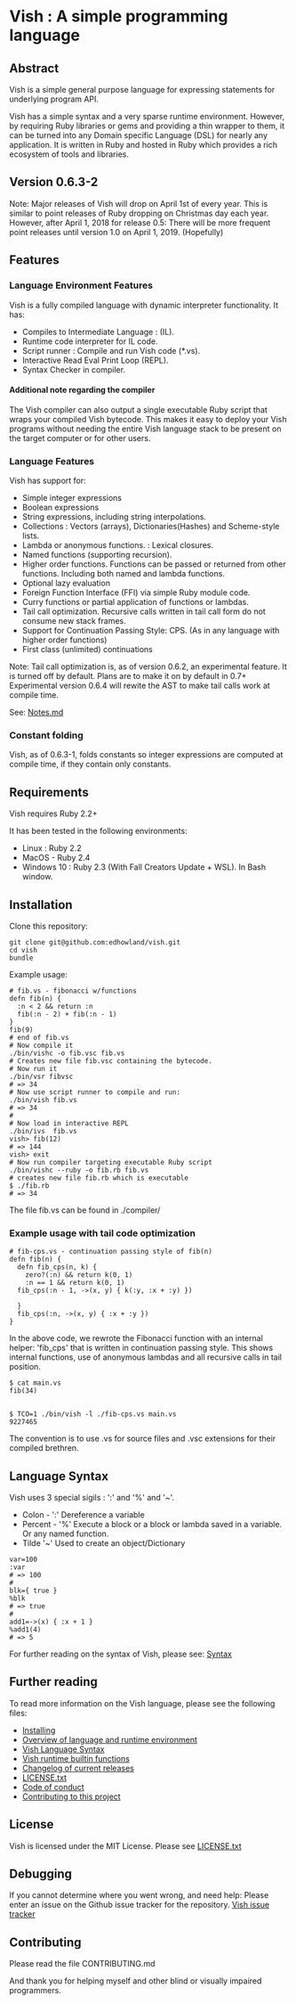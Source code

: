# Vish : A simple programming language

## Abstract

Vish is a simple general purpose language for expressing  statements for underlying
program API.

Vish has a simple syntax and a very sparse runtime environment.
However, by requiring Ruby libraries or gems and providing a thin wrapper
to them, it can be turned into any Domain specific Language (DSL) for nearly any
application. It is written in Ruby and hosted in Ruby which provides a rich
ecosystem of tools and libraries.


## Version 0.6.3-2

Note: Major releases of Vish will drop on April 1st of every year. This is
similar to point releases of Ruby dropping on Christmas day each year.
However, after April 1, 2018 for release 0.5: There will be more frequent
point releases until version 1.0 on April 1, 2019. (Hopefully)

## Features

### Language Environment Features

Vish is a fully compiled language with dynamic interpreter functionality.
It has:

- Compiles to Intermediate Language : (IL).
- Runtime code interpreter for IL code.
- Script runner : Compile and run Vish code (*.vs).
- Interactive Read Eval Print Loop (REPL).
- Syntax Checker in compiler.

#### Additional note regarding the compiler

The Vish compiler can also output a single executable Ruby script that wraps your
compiled Vish bytecode. This makes it easy to deploy your Vish programs
without needing the entire Vish language stack to be present on the target
computer or for other users.

### Language Features

Vish has support for:

- Simple integer expressions
- Boolean expressions
- String expressions, including string interpolations.
- Collections : Vectors (arrays), Dictionaries(Hashes) and Scheme-style lists.
- Lambda or anonymous functions. : Lexical closures.
- Named functions (supporting recursion).
- Higher order functions. Functions can be passed or returned from other functions. Including both named and lambda functions.
- Optional lazy evaluation
- Foreign Function Interface (FFI) via simple Ruby module code.
- Curry functions or partial application of functions or lambdas.
- Tail call optimization. Recursive calls written in tail call form do not consume new stack frames.
- Support for Continuation Passing Style: CPS. (As in any language with higher order functions)
- First class (unlimited) continuations

Note: Tail call optimization is, as of version 0.6.2, an experimental feature.
It is turned off by default. Plans are to make it on by default in 0.7+
Experimental version 0.6.4 will rewite the AST to make tail calls work at compile time.

See: [Notes.md](Notes.md)

### Constant folding

Vish, as of 0.6.3-1, folds constants so integer expressions are computed
at compile time, if they contain only constants.

## Requirements

Vish requires Ruby 2.2+


It has been tested in the following environments:

- Linux : Ruby 2.2
- MacOS - Ruby 2.4
- Windows 10 : Ruby 2.3 (With Fall Creators Update + WSL). In Bash window.

## Installation

Clone this repository:

```
git clone git@github.com:edhowland/vish.git
cd vish
bundle
```

Example usage:

```
# fib.vs - fibonacci w/functions
defn fib(n) { 
  :n < 2 && return :n
  fib(:n - 2) + fib(:n - 1)
}
fib(9)
# end of fib.vs
# Now compile it
./bin/vishc -o fib.vsc fib.vs
# Creates new file fib.vsc containing the bytecode.
# Now run it
./bin/vsr fibvsc
# => 34
# Now use script runner to compile and run:
./bin/vish fib.vs
# => 34
#
# Now load in interactive REPL
./bin/ivs  fib.vs
vish> fib(12)
# => 144
vish> exit
# Now run compiler targeting executable Ruby script
./bin/vishc --ruby -o fib.rb fib.vs
# creates new file fib.rb which is executable
$ ./fib.rb
# => 34
```


The file fib.vs can be found in ./compiler/

### Example usage with tail code optimization

```
# fib-cps.vs - continuation passing style of fib(n)
defn fib(n) {
  defn fib_cps(n, k) {
    zero?(:n) && return k(0, 1)
    :n == 1 && return k(0, 1)
  fib_cps(:n - 1, ->(x, y) { k(:y, :x + :y) })

  }
  fib_cps(:n, ->(x, y) { :x + :y })
}
```

In the above code, we rewrote the Fibonacci function with an internal helper:
'fib_cps' that is written in continuation passing style. This shows internal
functions, use of anonymous lambdas and all recursive calls in tail position.

```
$ cat main.vs
fib(34)


$ TCO=1 ./bin/vish -l ./fib-cps.vs main.vs 
9227465
```


The convention is to use .vs for source files and .vsc extensions for their
compiled brethren.

## Language Syntax

Vish uses 3 special sigils : ':' and '%' and '~'.

- Colon - ':'  Dereference a variable
- Percent - '%' Execute a block or a block or lambda saved in a variable. Or any named function.
- Tilde '~' Used to create an object/Dictionary

```
var=100
:var
# => 100
#
blk={ true }
%blk
# => true
#
add1=->(x) { :x + 1 }
%add1(4)
# => 5
```

For further reading on the syntax of Vish, please see:
[Syntax](Syntax.md)

## Further reading

To read more information on the Vish language, please see the following files:

- [Installing](INSTALL.md)
- [Overview of language and runtime environment](Overview.md)
- [Vish Language Syntax](Syntax.md)
- [Vish runtime builtin functions](Builtins.md)
- [Changelog of current releases](CHANGELOG.md)
- [LICENSE.txt](LICENSE.txt)
- [Code of conduct](CODE_OF_CONDUCT.md)
- [Contributing to this project](CONTRIBUTING.md)

## License

Vish is licensed under the MIT License. Please see [LICENSE.txt](LICENSE.txt)

## Debugging

If you cannot determine where you went wrong, and need help: Please
enter an issue on the Github issue tracker for the repository.
[Vish issue tracker](https://github.com/edhowland/vish/issues)

## Contributing

Please read the file 
CONTRIBUTING.md

And thank you for helping myself and other blind or visually impaired programmers.
